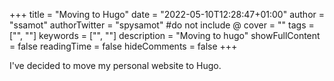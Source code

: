 +++
title = "Moving to Hugo"
date = "2022-05-10T12:28:47+01:00"
author = "ssamot"
authorTwitter = "spysamot" #do not include @
cover = ""
tags = ["", ""]
keywords = ["", ""]
description = "Moving to hugo"
showFullContent = false
readingTime = false
hideComments = false
+++

I've decided to move my personal website to Hugo.
